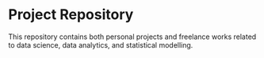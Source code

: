 # Project Repository

This repository contains both personal projects and freelance works related to data science, data analytics, and statistical modelling. 
